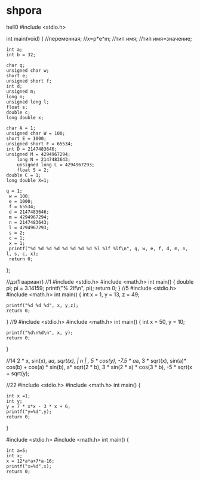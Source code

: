 # shpora
hell0
#include <stdio.h>

int main(void)
{
	//переменная;
		//x=p*e^m;
		//тип имя;
		//тип имя=значение;

	int a;
	int b = 32;

	char q;
	unsigned char w;
	short e;
	unsigned short f;
	int d;
	unsigned m;
	long n;
	unsigned long l;
	float s;
	double c;
	long double x;
	
	char A = 1;
	unsigned char W = 100;
	short E = 1000;
	unsigned short F = 65534;
	int D = 2147483646;
	unsigned M = 4294967294;
		long N = 2147483643;
		unsigned long L = 4294967293;
		float S = 2;
	double C = 1;
	long double X=1;

	q = 1;
	 w = 100;
	 e = 1000;
	 f = 65534;
	 d = 2147483646;
	 m = 4294967294;
	 n = 2147483643;
	 l = 4294967293;
	 s = 2;
	 c = 1;
	 x = 1;
	 printf("%d %d %d %d %d %d %d %d %l %lf %lf\n", q, w, e, f, d, m, n, l, s, c, x);
	 return 0;
};

//дз(1 вариант)
//1
#include <stdio.h>
#include <math.h>
int main()
{
	double pi;
pi = 3.14159;
printf("%.2lf\n", pi);
return 0;
}
//5
#include <stdio.h>
#include <math.h>
int main()
{
	int x = 1, y = 13, z = 49;

	printf("%d %d %d", x, y,z);
	return 0;
}
//9
#include <stdio.h>
#include <math.h>
int main()
{
	int x = 50, y = 10;

	printf("%d\n%d\n", x, y);
	return 0;
}

//14
 2 * x,
		 sin(x),
		 a*a,
		sqrt(x),
		 | n | ,
		 5 * cos(y),
		 -7.5 * a*a,
		3 * sqrt(x),
		 sin(a)* cos(b) + cos(a) * sin(b),
		a* sqrt(2 * b),
		3 * sin(2 * a) * cos(3 * b),
		-5 * sqrt(x + sqrt(y);
		
//22
#include <stdio.h>
#include <math.h>
int main()
{

	int x =1;
	int y;
	y = 7 * x*x - 3 * x + 6;
    printf("y=%d",y);
	return 0;
}

#include <stdio.h>
#include <math.h>
int main()
{

	int a=5;
	int x;
	x = 12*a*a+7*a-16;
    printf("x=%d",x);
	return 0;

